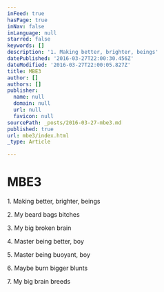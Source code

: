 ```yaml
---
inFeed: true
hasPage: true
inNav: false
inLanguage: null
starred: false
keywords: []
description: '1. Making better, brighter, beings'
datePublished: '2016-03-27T22:00:30.456Z'
dateModified: '2016-03-27T22:00:05.827Z'
title: MBE3
author: []
authors: []
publisher:
  name: null
  domain: null
  url: null
  favicon: null
sourcePath: _posts/2016-03-27-mbe3.md
published: true
url: mbe3/index.html
_type: Article

---
```

# MBE3

1\. Making better, brighter, beings

2\. My beard bags bitches

3\. My big broken brain

4\. Master being better, boy

5\. Master being buoyant, boy

6\. Maybe burn bigger blunts

7\. My big brain breeds